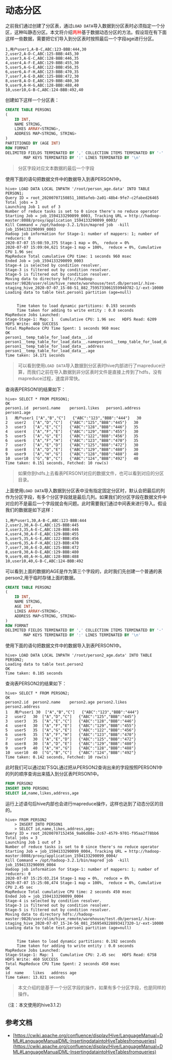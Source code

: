 # 动态分区

之前我们通过创建了分区表，通过`LOAD DATA`导入数据到分区表时必须指定一个分区，这种叫静态分区。本文将介绍<font color="red">两种</font>基于数据动态分区的方法。假设现在有下面这样一些数据，需要把它们导入到分区表时按照最后一个字段age进行分区。

```text
1,用户user1,A-B-C,ABC:123-BBB:444,30
2,user2,A-D-C,ABC:125-BBB:445,30
3,user3,A-E-C,ABC:128-BBB:446,35
4,user4,A-F-E,ABC:129-BBB:455,30
5,user5,A-G-E,ABC:122-BBB:456,35
6,user6,A-F-H,ABC:123-BBB:470,35
7,user7,A-E-D,ABC:125-BBB:472,30
8,user8,A-D-E,ABC:129-BBB:480,30
9,user9,A-H-G,ABC:128-BBB:488,40
10,user10,G-B-C,ABC:124-BBB:492,40
```

创建如下这样一个分区表：

```sql
CREATE TABLE PERSON1
(
    ID INT,
    NAME STRING,
    LIKES ARRAY<STRING>,
    ADDRESS MAP<STRING, STRING>
)
PARTITIONED BY (AGE INT)
ROW FORMAT 
DELIMITED FIELDS TERMINATED BY ',' COLLECTION ITEMS TERMINATED BY '-'
        MAP KEYS TERMINATED BY ':' LINES TERMINATED BY '\n'
```

> 分区字段对应文本数据的最后一个字段

使用下面的语句把数据文件中的数据导入到表PERSON1中。

```text
hive> LOAD DATA LOCAL INPATH '/root/person_age.data' INTO TABLE PERSON1;
Query ID = root_20200707150851_1085afeb-2a01-48b4-9fe7-c2fabed26465
Total jobs = 3
Launching Job 1 out of 3
Number of reduce tasks is set to 0 since there's no reduce operator
Starting Job = job_1594133290099_0003, Tracking URL = http://hadoop-master:8088/proxy/application_1594133290099_0003/
Kill Command = /opt/hadoop-3.2.1/bin/mapred job  -kill job_1594133290099_0003
Hadoop job information for Stage-1: number of mappers: 1; number of reducers: 0
2020-07-07 15:08:59,375 Stage-1 map = 0%,  reduce = 0%
2020-07-07 15:09:04,621 Stage-1 map = 100%,  reduce = 0%, Cumulative CPU 1.96 sec
MapReduce Total cumulative CPU time: 1 seconds 960 msec
Ended Job = job_1594133290099_0003
Stage-4 is selected by condition resolver.
Stage-3 is filtered out by condition resolver.
Stage-5 is filtered out by condition resolver.
Moving data to directory hdfs://hadoop-master:9820/user/elim/hive_remote/warehouse/test.db/person1/.hive-staging_hive_2020-07-07_15-08-51_882_7595733061559940782-1/-ext-10000
Loading data to table test.person1 partition (age=null)


	 Time taken to load dynamic partitions: 0.193 seconds
	 Time taken for adding to write entity : 0.0 seconds
MapReduce Jobs Launched: 
Stage-Stage-1: Map: 1   Cumulative CPU: 1.96 sec   HDFS Read: 6209 HDFS Write: 460 SUCCESS
Total MapReduce CPU Time Spent: 1 seconds 960 msec
OK
person1__temp_table_for_load_data__.id	person1__temp_table_for_load_data__.nameperson1__temp_table_for_load_data__.likes	person1__temp_table_for_load_data__.address	person1__temp_table_for_load_data__.age
Time taken: 14.171 seconds
```

> 可以看到使用`LOAD DATA`导入数据到分区表时hive内部进行了mapreduce计算，而我们之前在导入数据到非分区表时文件是直接上传到了hdfs，没有mapreduce过程，速度非常快。

查询表PERSON1的结果如下：

```text
hive> SELECT * FROM PERSON1;
OK
person1.id	person1.name	person1.likes	person1.address	person1.age
1	用户user1	["A","B","C"]	{"ABC":"123","BBB":"444"}	30
2	user2	["A","D","C"]	{"ABC":"125","BBB":"445"}	30
3	user3	["A","E","C"]	{"ABC":"128","BBB":"446"}	35
4	user4	["A","F","E"]	{"ABC":"129","BBB":"455"}	30
5	user5	["A","G","E"]	{"ABC":"122","BBB":"456"}	35
6	user6	["A","F","H"]	{"ABC":"123","BBB":"470"}	35
7	user7	["A","E","D"]	{"ABC":"125","BBB":"472"}	30
8	user8	["A","D","E"]	{"ABC":"129","BBB":"480"}	30
9	user9	["A","H","G"]	{"ABC":"128","BBB":"488"}	40
10	user10	["G","B","C"]	{"ABC":"124","BBB":"492"}	40
Time taken: 0.151 seconds, Fetched: 10 row(s)
```

> 如果你到hdfs上去看表PERSON1对应的数据文件，也可以看到对应的分区目录。

上面使用`LOAD DATA`导入数据到分区表中没有指定固定分区时，默认会把最后的列作为分区字段，有多个分区字段就是最后几列。如果我们的分区字段在数据文件中对应的不是最后一个字段就会有问题。此时需要我们通过中间表来进行导入。假设我们的数据是如下这样：

```text
1,用户user1,30,A-B-C,ABC:123-BBB:444
2,user2,30,A-D-C,ABC:125-BBB:445
3,user3,35,A-E-C,ABC:128-BBB:446
4,user4,30,A-F-E,ABC:129-BBB:455
5,user5,35,A-G-E,ABC:122-BBB:456
6,user6,35,A-F-H,ABC:123-BBB:470
7,user7,30,A-E-D,ABC:125-BBB:472
8,user8,30,A-D-E,ABC:129-BBB:480
9,user9,40,A-H-G,ABC:128-BBB:488
10,user10,40,G-B-C,ABC:124-BBB:492
```

可以看到上面的数据的AGE是作为第三个字段的，此时我们先创建一个普通的表person2,用于临时存储上面的数据。

```sql
CREATE TABLE PERSON2
(
    ID INT,
    NAME STRING,
    AGE INT,
    LIKES ARRAY<STRING>,
    ADDRESS MAP<STRING, STRING>
)
ROW FORMAT 
DELIMITED FIELDS TERMINATED BY ',' COLLECTION ITEMS TERMINATED BY '-'
        MAP KEYS TERMINATED BY ':' LINES TERMINATED BY '\n'
```

使用下面的语句把数据文件中的数据导入到表PERSON1中。

```text
hive> LOAD DATA LOCAL INPATH '/root/person2_age.data' INTO TABLE PERSON2;
Loading data to table test.person2
OK
Time taken: 0.185 seconds
```

查询表PERSON2的结果如下：

```text
hive> SELECT * FROM PERSON2;
OK
person2.id	person2.name	person2.age	person2.likes	person2.address
1	用户user1	30	["A","B","C"]	{"ABC":"123","BBB":"444"}
2	user2	30	["A","D","C"]	{"ABC":"125","BBB":"445"}
3	user3	35	["A","E","C"]	{"ABC":"128","BBB":"446"}
4	user4	30	["A","F","E"]	{"ABC":"129","BBB":"455"}
5	user5	35	["A","G","E"]	{"ABC":"122","BBB":"456"}
6	user6	35	["A","F","H"]	{"ABC":"123","BBB":"470"}
7	user7	30	["A","E","D"]	{"ABC":"125","BBB":"472"}
8	user8	30	["A","D","E"]	{"ABC":"129","BBB":"480"}
9	user9	40	["A","H","G"]	{"ABC":"128","BBB":"488"}
10	user10	40	["G","B","C"]	{"ABC":"124","BBB":"492"}
Time taken: 0.142 seconds, Fetched: 10 row(s)
```

此时我们可以通过如下SQL通过把从PERSON2查询出来的字段按照PERSON1中的列的顺序查询出来插入到分区表PERSON1中。

```sql
FROM PERSON2
INSERT INTO PERSON1
SELECT id,name,likes,address,age
```

运行上述语句后hive内部也会进行mapreduce操作，这样也达到了动态分区的目的。

```text
hive> FROM PERSON2
    > INSERT INTO PERSON1
    > SELECT id,name,likes,address,age;
Query ID = root_20200707152456_9a86d88e-2c67-4579-9701-f95aa2f78bb6
Total jobs = 3
Launching Job 1 out of 3
Number of reduce tasks is set to 0 since there's no reduce operator
Starting Job = job_1594133290099_0004, Tracking URL = http://hadoop-master:8088/proxy/application_1594133290099_0004/
Kill Command = /opt/hadoop-3.2.1/bin/mapred job  -kill job_1594133290099_0004
Hadoop job information for Stage-1: number of mappers: 1; number of reducers: 0
2020-07-07 15:25:03,214 Stage-1 map = 0%,  reduce = 0%
2020-07-07 15:25:08,474 Stage-1 map = 100%,  reduce = 0%, Cumulative CPU 2.45 sec
MapReduce Total cumulative CPU time: 2 seconds 450 msec
Ended Job = job_1594133290099_0004
Stage-4 is selected by condition resolver.
Stage-3 is filtered out by condition resolver.
Stage-5 is filtered out by condition resolver.
Moving data to directory hdfs://hadoop-master:9820/user/elim/hive_remote/warehouse/test.db/person1/.hive-staging_hive_2020-07-07_15-24-56_081_2569549228893417320-1/-ext-10000
Loading data to table test.person1 partition (age=null)


	 Time taken to load dynamic partitions: 0.192 seconds
	 Time taken for adding to write entity : 0.0 seconds
MapReduce Jobs Launched: 
Stage-Stage-1: Map: 1   Cumulative CPU: 2.45 sec   HDFS Read: 6758 HDFS Write: 460 SUCCESS
Total MapReduce CPU Time Spent: 2 seconds 450 msec
OK
id	name	likes	address	age
Time taken: 13.821 seconds
```

> 本文介绍的是基于一个分区字段的操作，如果有多个分区字段，也是同样的操作。

（注：本文使用的hive3.1.2）

## 参考文档

* [https://cwiki.apache.org/confluence/display/Hive/LanguageManual+DML#LanguageManualDML-InsertingdataintoHiveTablesfromqueries](https://cwiki.apache.org/confluence/display/Hive/LanguageManual+DML#LanguageManualDML-InsertingdataintoHiveTablesfromqueries)




